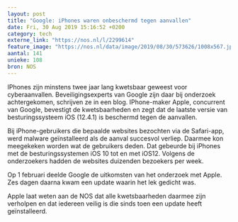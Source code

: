 ```yaml
---
layout: post
title: "Google: iPhones waren onbeschermd tegen aanvallen"
date: Fri, 30 Aug 2019 15:16:52 +0200
category: tech
externe_link: "https://nos.nl/l/2299614"
feature_image: "https://nos.nl/data/image/2019/08/30/573626/1008x567.jpg"
aantal: 141
unieke: 108
bron: NOS
---
```


<p>IPhones zijn minstens twee jaar lang kwetsbaar geweest voor cyberaanvallen. Beveiligingsexperts van Google zijn daar bij onderzoek achtergekomen, schrijven ze in een blog. IPhone-maker Apple, concurrent van Google, bevestigt de kwetsbaarheden en zegt dat de laatste versie van besturingssysteem iOS (12.4.1) is beschermd tegen de aanvallen.</p>
<p>Bij iPhone-gebruikers die bepaalde websites bezochten via de Safari-app, werd malware geïnstalleerd als de aanval succesvol verliep. Daarmee kon meegekeken worden wat de gebruikers deden. Dat gebeurde bij iPhones met de besturingssystemen iOS 10 tot en met iOS12. Volgens de onderzoekers hadden de websites duizenden bezoekers per week.</p>
<p>Op 1 februari deelde Google de uitkomsten van het onderzoek met Apple. Zes dagen daarna kwam een update waarin het lek gedicht was.</p>
<p>Apple laat weten aan de NOS dat alle kwetsbaarheden daarmee zijn verholpen en dat iedereen veilig is die sinds toen een update heeft geïnstalleerd.</p>
